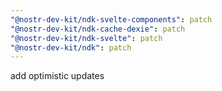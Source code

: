 ```yaml
---
"@nostr-dev-kit/ndk-svelte-components": patch
"@nostr-dev-kit/ndk-cache-dexie": patch
"@nostr-dev-kit/ndk-svelte": patch
"@nostr-dev-kit/ndk": patch
---
```


add optimistic updates

